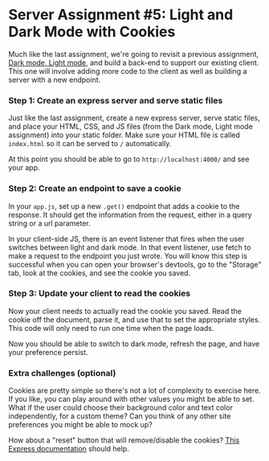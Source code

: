 # Server Assignment #5: Light and Dark Mode with Cookies

Much like the last assignment, we're going to revisit a previous assignment, [Dark mode, Light mode](../../3-web-apis/assignments/web-assignment-1.md), and build a back-end to support our existing client. This one will involve adding more code to the client as well as building a server with a new endpoint.

### Step 1: Create an express server and serve static files

Just like the last assignment, create a new express server, serve static files, and place your HTML, CSS, and JS files (from the Dark mode, Light mode assignment) into your static folder. Make sure your HTML file is called `index.html` so it can be served to `/` automatically.

At this point you should be able to go to `http://localhost:4000/` and see your app.

### Step 2: Create an endpoint to save a cookie

In your `app.js`, set up a new `.get()` endpoint that adds a cookie to the response. It should get the information from the request, either in a query string or a url parameter.

In your client-side JS, there is an event listener that fires when the user switches between light and dark mode. In that event listener, use fetch to make a request to the endpoint you just wrote. You will know this step is successful when you can open your browser's devtools, go to the "Storage" tab, look at the cookies, and see the cookie you saved.

### Step 3: Update your client to read the cookies

Now your client needs to actually read the cookie you saved. Read the cookie off the document, parse it, and use that to set the appropriate styles. This code will only need to run one time when the page loads.

Now you should be able to switch to dark mode, refresh the page, and have your preference persist.

### Extra challenges (optional)

Cookies are pretty simple so there's not a lot of complexity to exercise here. If you like, you can play around with other values you might be able to set. What if the user could choose their background color and text color independently, for a custom theme? Can you think of any other site preferences you might be able to mock up?

How about a "reset" button that will remove/disable the cookies? [This Express documentation](http://expressjs.com/en/4x/api.html#res.clearCookie) should help.
